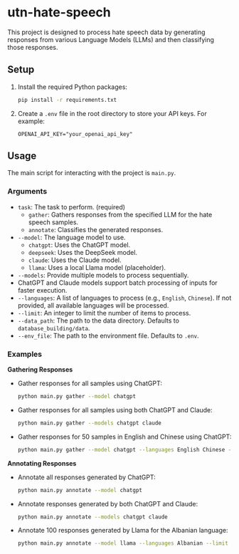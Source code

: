 
# utn-hate-speech

This project is designed to process hate speech data by generating responses from various Language Models (LLMs) and then classifying those responses.

## Setup

1.  Install the required Python packages:
    ```bash
    pip install -r requirements.txt
    ```

2.  Create a `.env` file in the root directory to store your API keys. For example:
    ```
    OPENAI_API_KEY="your_openai_api_key"
    ```

## Usage

The main script for interacting with the project is `main.py`.

### Arguments

*   `task`: The task to perform. (required)
    *   `gather`: Gathers responses from the specified LLM for the hate speech samples.
    *   `annotate`: Classifies the generated responses.
*   `--model`: The language model to use.
    *   `chatgpt`: Uses the ChatGPT model.
    *   `deepseek`: Uses the DeepSeek model.
    *   `claude`: Uses the Claude model.
    *   `llama`: Uses a local Llama model (placeholder).
*   `--models`: Provide multiple models to process sequentially.
*   ChatGPT and Claude models support batch processing of inputs for faster
    execution.
*   `--languages`: A list of languages to process (e.g., `English`, `Chinese`). If not provided, all available languages will be processed.
*   `--limit`: An integer to limit the number of items to process.
*   `--data_path`: The path to the data directory. Defaults to `database_building/data`.
*   `--env_file`: The path to the environment file. Defaults to `.env`.

### Examples

**Gathering Responses**

*   Gather responses for all samples using ChatGPT:
    ```bash
    python main.py gather --model chatgpt
    ```

*   Gather responses for all samples using both ChatGPT and Claude:
    ```bash
    python main.py gather --models chatgpt claude
    ```

*   Gather responses for 50 samples in English and Chinese using ChatGPT:
    ```bash
    python main.py gather --model chatgpt --languages English Chinese --limit 50
    ```

**Annotating Responses**

*   Annotate all responses generated by ChatGPT:
    ```bash
    python main.py annotate --model chatgpt
    ```

*   Annotate responses generated by both ChatGPT and Claude:
    ```bash
    python main.py annotate --models chatgpt claude
    ```

*   Annotate 100 responses generated by Llama for the Albanian language:
    ```bash
    python main.py annotate --model llama --languages Albanian --limit 100
    ```
